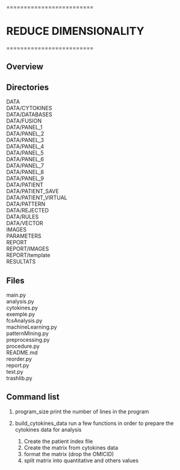 =========================
# REDUCE DIMENSIONALITY #
=========================

## Overview

## Directories
DATA  
DATA/CYTOKINES  
DATA/DATABASES  
DATA/FUSION  
DATA/PANEL_1  
DATA/PANEL_2  
DATA/PANEL_3  
DATA/PANEL_4  
DATA/PANEL_5  
DATA/PANEL_6  
DATA/PANEL_7  
DATA/PANEL_8  
DATA/PANEL_9  
DATA/PATIENT  
DATA/PATIENT_SAVE  
DATA/PATIENT_VIRTUAL  
DATA/PATTERN  
DATA/REJECTED  
DATA/RULES  
DATA/VECTOR  
IMAGES  
PARAMETERS  
REPORT  
REPORT/IMAGES  
REPORT/template  
RESULTATS  

## Files  
main.py  
analysis.py  
cytokines.py  
exemple.py  
fcsAnalysis.py  
machineLearning.py  
patternMining.py  
preprocessing.py  
procedure.py  
README.md  
reorder.py  
report.py  
test.py  
trashlib.py  



## Command list

1. program_size
   print the number of lines in the program

2. build_cytokines_data
   run a few functions in order to prepare the cytokines data for analysis  
   1. Create the patient index file
   2. Create the matrix from cytokines data
   3. format the matrix (drop the OMICID)
   4. split matrix into quantitative and others values 




